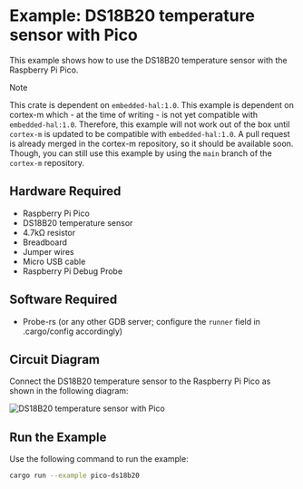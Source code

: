# Example: DS18B20 temperature sensor with Pico

This example shows how to use the DS18B20 temperature sensor with the Raspberry Pi Pico.

> [!NOTE]  
> This crate is dependent on `embedded-hal:1.0`. This example is dependent on
> cortex-m which - at the time of writing - is not yet compatible with `embedded-hal:1.0`. Therefore, this example
> will not work out of the box until `cortex-m` is updated to be compatible with `embedded-hal:1.0`.
> A pull request is already merged in the cortex-m repository, so it should be available soon.
> Though, you can still use this example by using the `main` branch of the `cortex-m` repository.

## Hardware Required

- Raspberry Pi Pico
- DS18B20 temperature sensor
- 4.7kΩ resistor
- Breadboard
- Jumper wires
- Micro USB cable
- Raspberry Pi Debug Probe

## Software Required

- Probe-rs (or any other GDB server; configure the `runner` field in .cargo/config accordingly)

## Circuit Diagram

Connect the DS18B20 temperature sensor to the Raspberry Pi Pico as shown in the following diagram:

![DS18B20 temperature sensor with Pico](../../../assets/ds18b20-pico.png)

## Run the Example

Use the following command to run the example:

```bash
cargo run --example pico-ds18b20
```
